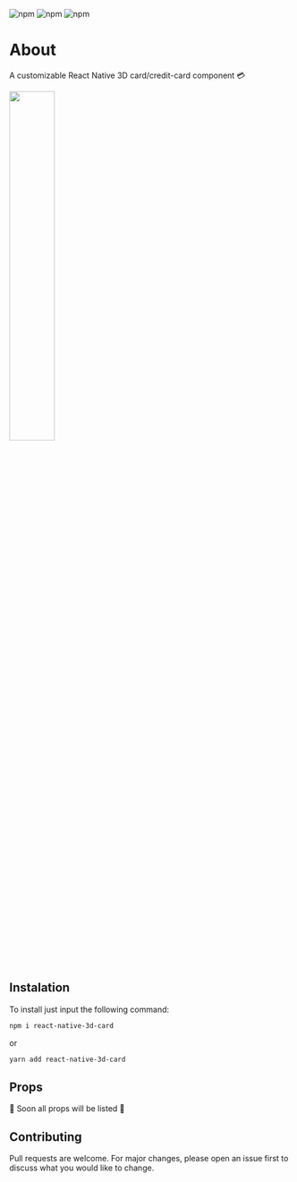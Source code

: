 ![npm](https://img.shields.io/npm/v/react-native?color=%232fa90f&label=react-native&style=plastic)
![npm](https://img.shields.io/npm/dm/react-native-3d-card?style=plastic)
![npm](https://img.shields.io/npm/dt/react-native-3d-card?style=plastic)

# About

A customizable React Native 3D card/credit-card component 💳

<img src ="https://i.imgur.com/WeC96F6.gif" width="40%"/>

## Instalation

To install just input the following command:

```bash
npm i react-native-3d-card
```

or

```bash
yarn add react-native-3d-card
```

## Props

🚧 Soon all props will be listed 🚧

## Contributing

Pull requests are welcome. For major changes, please open an issue first to discuss what you would like to change.
